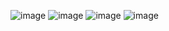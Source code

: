 ![image](https://github.com/user-attachments/assets/5a0d2dcc-76c3-4c3d-bff0-b9464ae8a697)
![image](https://github.com/user-attachments/assets/0c9048e5-2e21-4743-b204-1b16caa60216)
![image](https://github.com/user-attachments/assets/934b655a-f92b-433a-9672-828eb77f8db4)
![image](https://github.com/user-attachments/assets/bc9d57d2-7acf-42f4-8114-35e1a068b7d2)

